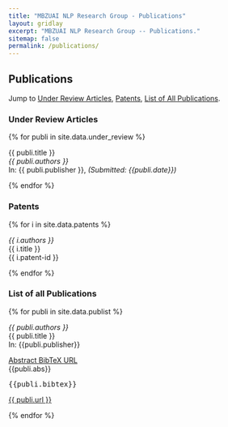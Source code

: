 ```yaml
---
title: "MBZUAI NLP Research Group - Publications"
layout: gridlay
excerpt: "MBZUAI NLP Research Group -- Publications."
sitemap: false
permalink: /publications/
---
```


<h2>Publications</h2>

Jump to [Under Review Articles](#under-review-articles), [Patents](#patents), [List of All Publications](#list-of-all-publications).

<h3 id="under-review-articles"> Under Review Articles </h3>

{% for publi in site.data.under_review %}
  
  <span class="navy">{{ publi.title }}</span><br />
  <em>{{ publi.authors }} </em><br />
  In: {{ publi.publisher }}, <i class="sky">(Submitted: {{publi.date}})</i>
  

{% endfor %}

<h3 id="patents"> Patents </h3>

{% for i in site.data.patents %}

  <em>{{ i.authors }} </em><br />
  {{ i.title }} <br />
  <span class="sky">{{ i.patent-id }}</span>

{% endfor %}

<h3 id="list-of-all-publications"> List of all Publications </h3>

{% for publi in site.data.publist %}

  <em>{{ publi.authors }} </em><br />
  <span class="navy">{{ publi.title }}</span><br />
  In: {{publi.publisher}}
<div class="button-container">
  <a class="btn small-sky-btn" data-toggle="collapse" href="#abstract" role="button" aria-expanded="false" aria-controls="abstract">
    Abstract
  </a>

  <a class="btn small-sky-btn" data-toggle="collapse" href="#bibtex" role="button" aria-expanded="false" aria-controls="bibtex">
    BibTeX
  </a>

  <a class="btn small-sky-btn" data-toggle="collapse" href="#url" role="button" aria-expanded="false" aria-controls="url">
    URL
  </a>
</div>


<div class="collapse" id="abstract">
  <div class="card card-body">
    {{publi.abs}}
  </div>
</div>

<div class="collapse" id="bibtex">
  <div class="card card-body">
   <pre>{{publi.bibtex}}</pre> 
  </div>
</div>

<div class="collapse" id="url">
  <div class="card card-body">
    <a href="{{ publi.url }}" target="_blank" class="custom-link">{{ publi.url }}</a>
  </div>
</div>

{% endfor %}